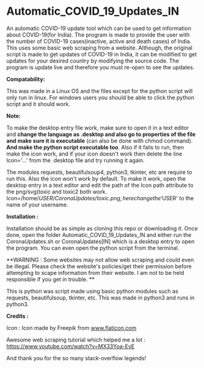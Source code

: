 # Automatic_COVID_19_Updates_IN

An automatic COVID-19 update tool which can be used to get information about COVID-19(for India). The program is made to provide the user with the number of COVID-19 cases(inactive, active and death cases) of India. This uses some basic web scraping from a website. Although, the original script is made to get updates of COVID-19 in India, it can be modified to get updates for your desired country by modifying the source code. The program is update live and therefore you must re-open to see the updates. 

**Compatability:**

This was made in a Linux OS and the files except for the python script will only run in linux. For windows users you should be able to click the python script and it should work. 

**Note:**

To make the desktop entry file work, make sure to open it in a text editor and **change the language as .desktop and also go to properties of the file and make sure it is executable** (can also be done with chmod command). **And make the python script executable too**. Also if it fails to run, then make the icon work, and if your icon doesn't work then delete the line Icon='...' from the .desktop file and try running it again.

The modules requests, beautifulsoup4, python3, tkinter, etc are require to run this. Also the icon won't work by default. To make it work, open the desktop entry in a text editor and edit the path of the Icon path attribute to the png/svg(toxic and toxic2 both work.
Icon=/home/$USER/CoronaUpdates/toxic.png, here change the '$USER' to the name of your username.

**Installation :**

Installation should be as simple as cloning this repo or downloading it. Once done, open the folder Automatic_COVID_19_Updates_IN and either run the CoronaUpdates.sh or CoronaUpdates[IN] which is a desktop entry to open the program. You can even open the python script from the terminal.

**WARNING : Some websites may not allow web scraping and could even be illegal. Please check the website's policies/get their permission before attempting to scape information from their website. I am not to be held responsible if you get in trouble. **

This is python was script made using basic python modules such as requests, beautifulsoup, tkinter, etc. This was made in python3 and runs in python3. 

**Credits :**

Icon : Icon made by Freepik from www.flaticon.com

Awesome web scraping tutorial which helped me a lot : https://www.youtube.com/watch?v=MX33Yoa-EvE
          
And thank you for the so many stack-overflow legends!
